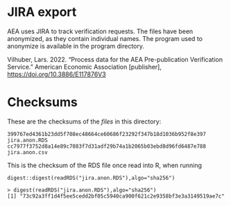 # JIRA export

AEA uses JIRA to track verification requests. The files have been anonymized, as they contain individual names. The program used to anonymize is available in the program directory.

Vilhuber,  Lars. 2022.  “Process  data  for  the AEA  Pre-publication  Verification  Service.” American Economic Association [publisher], https://doi.org/10.3886/E117876V3

# Checksums

These are the checksums of the *files* in this directory:

```
399767ed4361b23dd5f708ec48664ce60686f23292f347b18d1036b952f8e397  jira.anon.RDS
cc7977f3752d8a14e89c7083f7d31adf29b74a1b2065b03ebd8d96fd6487e788  jira.anon.csv
```

This is the checksum of the RDS file once read into R, when running

```{r}
digest::digest(readRDS("jira.anon.RDS"),algo="sha256")
```

```
> digest(readRDS("jira.anon.RDS"),algo="sha256")
[1] "73c92a3ff1d4f5ee5cedd2bf05c5940ca900f621c2e9358bf3e3a3149519ae7c"
```
